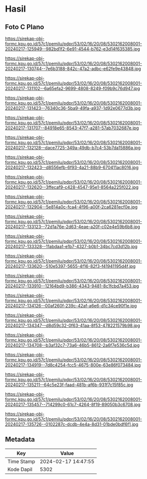 # Hasil

## Foto C Plano

https://sirekap-obj-formc.kpu.go.id/57c1/pemilu/pdpr/53/02/16/20/08/5302162008001-20240217-125949--982bd1f2-6e91-4544-b762-e3d14f635385.jpg

https://sirekap-obj-formc.kpu.go.id/57c1/pemilu/pdpr/53/02/16/20/08/5302162008001-20240217-130744--7e6b3188-842c-47a2-adbc-e62fe9e43848.jpg

https://sirekap-obj-formc.kpu.go.id/57c1/pemilu/pdpr/53/02/16/20/08/5302162008001-20240217-131102--6a65efa2-9699-4808-8249-f09b9c76d947.jpg

https://sirekap-obj-formc.kpu.go.id/57c1/pemilu/pdpr/53/02/16/20/08/5302162008001-20240217-131423--76340c36-5ba9-49fa-a937-1d92e0677d3b.jpg

https://sirekap-obj-formc.kpu.go.id/57c1/pemilu/pdpr/53/02/16/20/08/5302162008001-20240217-131707--84918e65-8543-47f7-a281-57ab7032687e.jpg

https://sirekap-obj-formc.kpu.go.id/57c1/pemilu/pdpr/53/02/16/20/08/5302162008001-20240217-132128--dace7725-349a-49db-b7c4-53b7da15886a.jpg

https://sirekap-obj-formc.kpu.go.id/57c1/pemilu/pdpr/53/02/16/20/08/5302162008001-20240217-132423--d8556efb-6f93-4a21-88b9-670411ac8016.jpg

https://sirekap-obj-formc.kpu.go.id/57c1/pemilu/pdpr/53/02/16/20/08/5302162008001-20240217-132620--3ffecaf9-c428-4547-95e1-8564a225f022.jpg

https://sirekap-obj-formc.kpu.go.id/57c1/pemilu/pdpr/53/02/16/20/08/5302162008001-20240217-132904--5e814a0c-fca4-4f96-a00f-2ca6281ecf0e.jpg

https://sirekap-obj-formc.kpu.go.id/57c1/pemilu/pdpr/53/02/16/20/08/5302162008001-20240217-133123--72d1a76e-2d63-4eae-a20f-c02e4e59b6b8.jpg

https://sirekap-obj-formc.kpu.go.id/57c1/pemilu/pdpr/53/02/16/20/08/5302162008001-20240217-133328--11abdaa1-e1b7-4327-b0b1-34bc7cd3d12b.jpg

https://sirekap-obj-formc.kpu.go.id/57c1/pemilu/pdpr/53/02/16/20/08/5302162008001-20240217-133620--510e5397-5655-4f16-82f3-f41941195d4f.jpg

https://sirekap-obj-formc.kpu.go.id/57c1/pemilu/pdpr/53/02/16/20/08/5302162008001-20240217-133910--12164bd9-b386-4343-9481-8c1fcbd7a453.jpg

https://sirekap-obj-formc.kpu.go.id/57c1/pemilu/pdpr/53/02/16/20/08/5302162008001-20240217-134126--00af260f-239c-42af-a6e6-d1c34ce90f1e.jpg

https://sirekap-obj-formc.kpu.go.id/57c1/pemilu/pdpr/53/02/16/20/08/5302162008001-20240217-134347--d8d59c32-0f63-41aa-8f53-478221579b98.jpg

https://sirekap-obj-formc.kpu.go.id/57c1/pemilu/pdpr/53/02/16/20/08/5302162008001-20240217-134708--b3af32c7-73a6-46b5-8612-2a6f7e536c5d.jpg

https://sirekap-obj-formc.kpu.go.id/57c1/pemilu/pdpr/53/02/16/20/08/5302162008001-20240217-134919--7d8c4254-fcc5-4675-800e-63e86f073484.jpg

https://sirekap-obj-formc.kpu.go.id/57c1/pemilu/pdpr/53/02/16/20/08/5302162008001-20240217-135211--64c5e23f-faad-481b-af6b-931f7c15f85c.jpg

https://sirekap-obj-formc.kpu.go.id/57c1/pemilu/pdpr/53/02/16/20/08/5302162008001-20240217-135457--714299c0-61c7-4264-8f19-89050b3c6708.jpg

https://sirekap-obj-formc.kpu.go.id/57c1/pemilu/pdpr/53/02/16/20/08/5302162008001-20240217-135726--0102287c-dcdb-4e4a-8d31-01bde0bdf6f1.jpg


## Metadata

| Key        | Value               |
| ---------- | ------------------- |
| Time Stamp | 2024-02-17 14:47:55 |
| Kode Dapil | 5302                |



